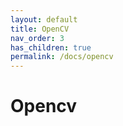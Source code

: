 ```yaml
---
layout: default
title: OpenCV
nav_order: 3
has_children: true
permalink: /docs/opencv
---
```


# Opencv
